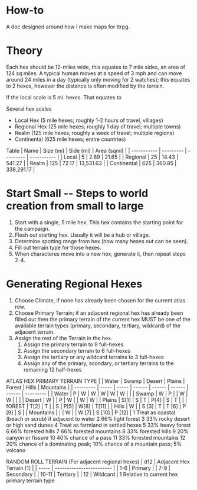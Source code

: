 # How-to

A doc designed around how I make maps for ttrpg.

# Theory

Each hex should be 12-miles wide, this equates to 7 mile sides, an area of 124 sq miles. A typical human moves at a speed of 3 mph and can move around 24 miles in a day (typically only moving for 2 watches); this equates to 2 hexes, however the distance is often modified by the terrain.

If the local scale is 5 mi. hexes. That equates to 

Several hex scales
- Local Hex (5 mile hexes; roughly 1-2 hours of travel, villages)
- Regional Hex (25 mile hexes; roughly 1 day of travel; multiple towns)
- Realm (125 mile hexes; roughly a week of travel; multiple regions)
- Continental (625 mile hexes; entire countries)

Table
| Name        | Size (mi) | Side (mi) | Area (sqmi) |
| ----------- | --------- | --------- | ----------- |
| Local       | 5         | 2.89      | 21.65       |
| Regional    | 25        | 14.43     | 541.27      |
| Realm       | 125       | 72.17     | 13,531.63   |
| Continental | 625       | 360.85    | 338,291.17  |


# Start Small -- Steps to world creation from small to large

1. Start with a single, 5 mile hex. This hex contains the starting point for the campaign.
2. Flesh out starting hex. Usually it will be a hub or village.
3. Determine spotting range from hex (how many hexes out can be seen).
4. Fill out terrain type for those hexes.
5. When characteres move into a new hex, generate it, then repeat steps 2-4.

# Generating Regional Hexes

1. Choose Climate, if none has already been chosen for the current atlas row.
2. Choose Primary Terrain; if an adjacent regional hex has already been filled out then the primary terrain of the current hex MUST be one of the available terrain types (primary, secondary, tertiary, wildcard) of the adjacent terrain.
3. Assign the rest of the Terrain in the hex.
    1. Assign the primary terrain to 9 full-hexes
    2. Assign the secondary terrain to 6 full-hexes
    3. Assign the tertiary or any wildcard terrains to 3 full-hexes
    4. Assign any of the primary, scondary, or tertiary terrains to the remaining 12 half-hexes

ATLAS HEX PRIMARY TERRAIN TYPE
|           | Water | Swamp | Desert | Plains | Forest | Hills  | Mountains |
| --------- | ----- | ----- | ------ | ------ | ------ | ------ | --------- |
| Water     | P     | W     | W      | W      | W      | W      |           |
| Swamp     | W     | P     |        | W      | W      |        |           |
| Desert    | W     |       | P      | W      |        | W      | W         |
| Plains    | S[1]  | S     | T      | P[4]   | S      | T      |           |
| fOREST    | T[2]  | T     |        | S      | P[5]   | W[8]   | T[11]     |
| Hills     | W     |       | S [3]  | T      | T [6]  | P [9]  | S         |
| Mountains |       |       | W      |        | W [7]  | S [10] | P [12]    |
1 Treat as coastal (beach or scrub) if adjacent to water
2 66% light forest
3 33% rocky desert or high sand dunes
4 Treat as farmland in settled hexes
5 33% heavy forest
6 66% forested hills
7 66% forested mountains
8 33% forested hills
9 20% canyon or fissure
10 40% chance of a pass
11 33% forested mountains
12 20% chance of a dominating peak; 10% chance of a mountain pass; 5% volcano

RANDOM ROLL TERRAIN (For adjacent regional hexes)
| d12   | Adjacent Hex Terrain [1] |
| ----- | ------------------------ |
| 1-6   | Primary                  |
| 7-9   | Secondary                |
| 10-11 | Tertiary                 |
| 12    | Wildcard                 |
1 Relative to current hex primary terrain type